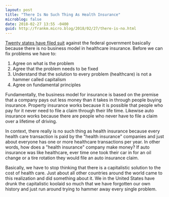 ```yaml
---
layout: post
title: "There Is No Such Thing As Health Insurance"
microblog: false
date: 2018-02-27 13:55 -0400
guid: http://frankm.micro.blog/2018/02/27/there-is-no.html
---
```

[Twenty states have filed suit](https://www.reuters.com/article/us-usa-healthcare/twenty-states-sue-federal-government-seeking-end-to-obamacare-idUSKCN1GB06R) against the federal government basically because there is no business model in healthcare insurance. Before we can fix problems we have to:

1. Agree on what is the problem
2. Agree that the problem needs to be fixed
3. Understand that the solution to every problem (healthcare) is not a hammer called capitalism
4. Agree on fundamental principles

Fundamentally, the business model for insurance is based on the premise that a company pays out less money than it takes in through people buying insurance. Property insurance works because it is possible that people who pay for it never need to file a claim through their life time. Likewise auto insurance works because there are people who never have to file a claim over a lifetime of driving. 

In context, there really is no such thing as health insurance because every health care transaction is paid by the "health insurance" companies and just about everyone has one or more healthcare transactions per year. In other words, how does a "health insurance" company make money? If auto insurance was like healthcare, ever time one took their car in for an oil change or a tire rotation they would file an auto insurance claim. 

Basically, we have to stop thinking that there is a capitalistic solution to the cost of health care. Just about all other countries around the world came to this realization and did something about it. We in the United States have drunk the capitalistic koolaid so much that we have forgotten our own history and just run around trying to hammer away every single problem. 
